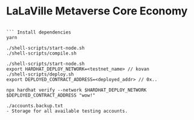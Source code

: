 # LaLaVille Metaverse Core Economy

``` Economy core for LaLaVille Metaverse.

``` Install dependencies
yarn
```

``` Compile contracts locally
./shell-scripts/start-node.sh
./shell-scripts/compile.sh
```

``` Deploy contracts to the local Hardhat node
./shell-scripts/start-node.sh
export HARDHAT_DEPLOY_NETWORK=<testnet_name> // kovan
./shell-scripts/deploy.sh
export DEPLOYED_CONTRACT_ADDRESS=<deployed_addr> // 0x..
```

``` Verify contract on local node
npx hardhat verify --network $HARDHAT_DEPLOY_NETWORK $DEPLOYED_CONTRACT_ADDRESS "wow!"
```

``` Files description (auto generated)
./accounts.backup.txt
- Storage for all available testing accounts.
```